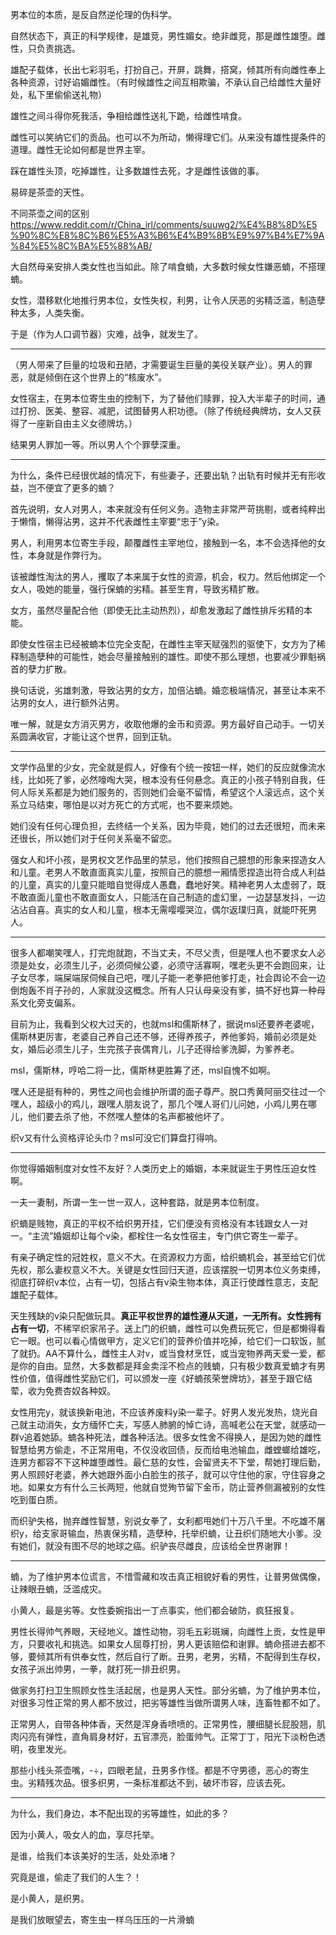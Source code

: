 男本位的本质，是反自然逆伦理的伪科学。

自然状态下，真正的科学规律，是雄竞，男性媚女。绝非雌竞，那是雌性雄堕。雌性，只负责挑选。

雄配子载体，长出七彩羽毛，打扮自己，开屏，跳舞，搭窝，倾其所有向雌性奉上各种资源，讨好谄媚雌性。（有时候雄性之间互相欺骗，不承认自己给雌性大量好处，私下里偷偷送礼物）

雄性之间斗得你死我活，争相给雌性送礼下跪，给雌性啃食。

雌性可以笑纳它们的贡品。也可以不为所动，懒得理它们。从来没有雄性提条件的道理。雌性无论如何都是世界主宰。

踩在雄性头顶，吃掉雄性，让多数雄性去死，才是雌性该做的事。

易碎是茶壶的天性。

不同茶壶之间的区别 https://www.reddit.com/r/China_irl/comments/suuwg2/%E4%B8%8D%E5%90%8C%E8%8C%B6%E5%A3%B6%E4%B9%8B%E9%97%B4%E7%9A%84%E5%8C%BA%E5%88%AB/

大自然母亲安排人类女性也当如此。除了啃食蝻，大多数时候女性嫌恶蝻，不搭理蝻。

女性，潜移默化地推行男本位，女性失权，利男，让令人厌恶的劣精泛滥，制造孽种太多，人类失衡。

于是（作为人口调节器）灾难，战争，就发生了。

--------

（男人带来了巨量的垃圾和丑陋，才需要诞生巨量的美役关联产业）。男人的罪恶，就是倾倒在这个世界上的“核废水”。

女性宿主，在男本位寄生虫的控制下，为了替他们赎罪，投入大半辈子的时间，通过打扮、医美、整容、减肥，试图替男人积功德。（除了传统经典牌坊，女人又获得了一座新自由主义女德牌坊。）

结果男人罪加一等。所以男人个个罪孽深重。

-------

为什么，条件已经很优越的情况下，有些妻子，还要出轨？出轨有时候并无有形收益，岂不便宜了更多的蝻？

首先说明，女人对男人，本来就没有任何义务。造物主非常严苛挑剔，或者纯粹出于懒惰，懒得沾男，这并不代表雌性主宰要“忠于”y染。

男人，利用男本位寄生手段，颠覆雌性主宰地位，接触到一名，本不会选择他的女性，本身就是作弊行为。

该被雌性淘汰的男人，攫取了本来属于女性的资源，机会，权力。然后他绑定一个女人，吸她的能量，强行保蝻的劣精。甚至生育，导致劣精扩散。

女方，虽然尽量配合他（即使无比主动热烈），却愈发激起了雌性排斥劣精的本能。

即使女性宿主已经被蝻本位完全支配，在雌性主宰天赋强烈的驱使下，女方为了稀释制造孽种的可能性，她会尽量接触别的雄性。即使不那么理想，也要减少罪魁祸首的孽力扩散。

换句话说，劣雄刺激，导致沾男的女方，加倍沾蝻。婚恋极端情况，甚至让本来不沾男的女人，进行额外沾男。

唯一解，就是女方消灭男方，收取他爆的金币和资源。男方最好自己动手。一切关系圆满收官，才能让这个世界，回到正轨。

------

文学作品里的少女，完全就是假人，好像有个统一按钮一样，她们的反应就像流水线，比如死了爹，必然嚎啕大哭，根本没有任何悬念。真正的小孩子特别自我，任何人际关系都是为她们服务的，否则她们会毫不留情，希望这个人滚远点，这个关系立马结束，哪怕是以对方死亡的方式呢，也不要来烦她。

她们没有任何心理负担，去终结一个关系，因为毕竟，她们的过去还很短，而未来还很长，所以她们对于任何关系毫不留恋。

强女人和坏小孩，是男权文艺作品里的禁忌，他们按照自己臆想的形象来捏造女人和儿童。老男人不敢直面真实儿童，按照自己的臆想一厢情愿捏造出符合成人利益的儿童，真实的儿童只能暗自觉得成人愚蠢，蠢地好笑。精神老男人太虚弱了，既不敢直面儿童也不敢直面女人，只能活在自己制造的虚幻里，一边瑟瑟发抖，一边沾沾自喜。真实的女人和儿童，根本无需嘤嘤哭泣，偶尔返璞归真，就能吓死男人。

-----

很多人都嘲笑嘿人，打完炮就跑，不当丈夫，不尽父责，但是嘿人也不要求女人必须是处女，必须生儿子，必须伺候公婆，必须守活寡啊，嘿老头更不会跑回来，让子女尽孝，端屎端尿伺候自己吧，嘿儿子能一老拳把他爹打走，社会舆论不会一边倒炮轰不肖子孙的，人家就没这概念。所有人只认母亲没有爹，搞不好也算一种母系文化旁支偏系。

目前为止，我看到父权大过天的，也就msl和儒斯林了，据说msl还要养老婆呢，儒斯林更厉害，老婆自己养自己还不够，还得养孩子，养他爹妈，婚前必须是处女，婚后必须生儿子，生完孩子丧偶育儿，儿子还得给爹洗脚，为爹养老。

msl，儒斯林，哼哈二将一比，儒斯林更胜筹了还，msl自愧不如啊。

嘿人还是挺有种的，男性之间也会维护所谓的面子尊严。脱口秀黄阿丽交往过一个嘿人，超级小的鸡儿，跟嘿人朋友说了，那几个嘿人哥们儿问她，小鸡儿男在哪儿，他们要去杀了他，不然嘿人整体的名声都被他坏了。

织v又有什么资格评论头巾？msl可没它们算盘打得响。

------

你觉得婚姻制度对女性不友好？人类历史上的婚姻，本来就诞生于男性压迫女性啊。

一夫一妻制，所谓一生一世一双人，这种套路，就是男本位制度。

织蝻是贱物，真正的平权不给织男开挂，它们便没有资格没有本钱跟女人一对一。“主流”婚姻却让每个v染，都栓住一名女性宿主，专门供它寄生一辈子。

有亲子确定性的冠姓权，意义不大。在资源权力方面，给织蝻机会，甚至给它们优先权，那么妻权意义不大。关键是女性回归天道，应该摆脱一切男本位义务束缚，彻底打碎织v本位，占有一切，包括占有v染生物本体，真正行使雌性意志，支配雄配子载体。

天生残缺的v染只配做玩具。**真正平权世界的雄性遵从天道，一无所有。女性拥有占有一切**，不稀罕织家吊子。送上门的织蝻，雌性可以免费玩死它，但是都懒得看它一眼。也可以看心情做甲方，定义它们的营养价值并吃掉，给它们一口软饭，腻了就扔。AA不算什么，雌性主人对v，或当食材烹饪，或当宠物养两天爱一爱，都是你的自由。显然，大多数都是拜金卖淫不检点的贱蝻，只有极少数真爱蝻才有男性价值，值得雌性奖励它们，可以颁发一座《好蝻孩荣誉牌坊》，甚至于跟它结荤，收为免费杏奴各种奴。

女性用完y，就该换新电池，不应该养废料y染一辈子。好男人发光发热，烧光自己就主动消失，女方缅怀亡夫，写感人肺腑的悼亡诗，高喊老公在天堂，就感动一群v追着她舔。蝻各种死法，雌各种活法。很多女性舍不得换人，是因为她的雌性智慧给男方偷走，不正常用电，不仅没收回债，反而给电池输血，雌螳螂给雄吃，连男方都容不下这种雄堕雌性。最仁慈的女性，会留贤夫不下堂，帮她打理后勤，男人照顾好老婆，养大她跟外面小白脸生的孩子，就可以守住他的家，守住容身之地。如果女方有什么三长两短，他就自觉殉节留下金币，防止营养侧漏被别的女性吃到蛋白质。

而织驴失格，抛弃雌性智慧，别说女拳了，女利都甩她们十万八千里。不吃雄不屠织y，给支家哥输血，热衷保劣精，造孽种，托举织蝻，让丑织们随地大小爹。没有她们，就没有图不尽的地球之癌。织驴丧尽雌良，应该给全世界谢罪！

-------

蝻，为了维护男本位谎言，不惜雪藏和攻击真正相貌好看的男性，让普男做偶像，让辣眼丑蝻，泛滥成灾。

小黄人，最是劣等。女性委婉指出一丁点事实，他们都会破防，疯狂报复。

男性长得帅气养眼，天经地义。雄性动物，羽毛五彩斑斓，向雌性上贡，女性是甲方，只要收礼和挑选。如果女人屈尊打扮，男人更该赔偿和谢罪。蝻命搭进去都不够，要倾其所有供奉女性，然后自行了断。丑男，老男，劣精，不配得到生存权，女孩子派出帅男，一拳，就打死一排丑织男。

做家务打扫卫生照顾女性生活起居，也是男人天性。部分劣蝻，为了维护男本位，对很多习性正常的男人都不放过，把劣等雄性当做所谓男人味，连畜牲都不如了。

正常男人，自带各种体香，天然是浑身香喷喷的。正常男性，腰细腿长屁股翘，肌肉闪亮有弹性，直角肩身材好，五官漂亮，脸蛋帅气。正常丁丁，阳光下淡粉色透明，夜里发光。

那些小线头茶壶嘴，-÷，四眼老鼠，丑男多作怪。都是不守男德，恶心的寄生虫。劣精残次品。很多织男，一条标准都达不到，破坏市容，应该去死。

------

为什么，我们身边，本不配出现的劣等雄性，如此的多？

因为小黄人，吸女人的血，享尽托举。

是谁，给我们本该美好的生活，处处添堵？

究竟是谁，偷走了我们的人生？！

是小黄人，是织男。

是我们放眼望去，寄生虫一样乌压压的一片滑蝻
